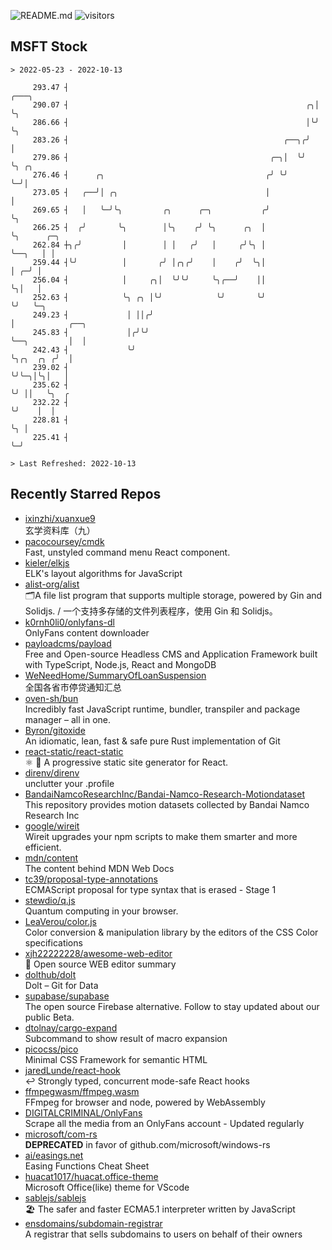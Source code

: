 ![README.md](https://github.com/Gerhut/Gerhut/workflows/README.md/badge.svg)
![visitors](https://visitors.vercel.app/Gerhut/Gerhut?token=8cf69d1f6813d272ef062726b6070c9be4ff72038cfe5a7ded7384a8da65d866)

## MSFT Stock

```
> 2022-05-23 - 2022-10-13

     293.47 ┤                                                       ╭───╮                                        
     290.07 ┤                                                     ╭╮│   ╰╮                                       
     286.66 ┤                                                     │╰╯    ╰╮                                      
     283.26 ┤                                                ╭──╮╭╯       │                                      
     279.86 ┤                                             ╭─╮│  ╰╯        ╰╮ ╭╮                                  
     276.46 ┤      ╭╮                                    ╭╯ ╰╯             ╰─╯│                                  
     273.05 ┤   ╭──╯│ ╭╮                                 │                    │                                  
     269.65 ┤   │   ╰─╯╰╮         ╭╮      ╭─╮           ╭╯                    ╰╮                                 
     266.25 ┤  ╭╯       ╰╮        │╰╮    ╭╯ ╰╮      ╭╮  │                      ╰╮      ╭─╮                       
     262.84 ┼╮╭╯         │        │ │   ╭╯   │     ╭╯╰╮ │                       ╰──╮   │ │                       
     259.44 ┤╰╯          │       ╭╯ │╭╮╭╯    │    ╭╯  ╰╮│                          │ ╭─╯ │                       
     256.04 ┤            │     ╭╮│  ╰╯╰╯     ╰╮╭──╯    ││                          ╰╮│   │                       
     252.63 ┤            ╰╮ ╭╮ │╰╯            ╰╯       ╰╯                           ╰╯   ╰─╮                     
     249.23 ┤             │ ││╭╯                                                           │            ╭──╮     
     245.83 ┤             │╭╯╰╯                                                            ╰──╮         │  │     
     242.43 ┤             ╰╯                                                                  ╰╮╭╮  ╭╮ ╭╯  │     
     239.02 ┤                                                                                  ╰╯╰─╮│╰╮│   │     
     235.62 ┤                                                                                      ╰╯ ││   ╰╮  ╭ 
     232.22 ┤                                                                                         ╰╯    │  │ 
     228.81 ┤                                                                                               ╰╮ │ 
     225.41 ┤                                                                                                ╰─╯ 

> Last Refreshed: 2022-10-13
```

## Recently Starred Repos

- [ixinzhi/xuanxue9](https://github.com/ixinzhi/xuanxue9)  
  玄学资料库（九）
- [pacocoursey/cmdk](https://github.com/pacocoursey/cmdk)  
  Fast, unstyled command menu React component.
- [kieler/elkjs](https://github.com/kieler/elkjs)  
  ELK's layout algorithms for JavaScript
- [alist-org/alist](https://github.com/alist-org/alist)  
  🗂️A file list program that supports multiple storage, powered by Gin and Solidjs. / 一个支持多存储的文件列表程序，使用 Gin 和 Solidjs。
- [k0rnh0li0/onlyfans-dl](https://github.com/k0rnh0li0/onlyfans-dl)  
  OnlyFans content downloader
- [payloadcms/payload](https://github.com/payloadcms/payload)  
  Free and Open-source Headless CMS and Application Framework built with TypeScript, Node.js, React and MongoDB
- [WeNeedHome/SummaryOfLoanSuspension](https://github.com/WeNeedHome/SummaryOfLoanSuspension)  
  全国各省市停贷通知汇总
- [oven-sh/bun](https://github.com/oven-sh/bun)  
  Incredibly fast JavaScript runtime, bundler, transpiler and package manager – all in one.
- [Byron/gitoxide](https://github.com/Byron/gitoxide)  
  An idiomatic, lean, fast & safe pure Rust implementation of Git
- [react-static/react-static](https://github.com/react-static/react-static)  
  ⚛️ 🚀 A progressive static site generator for React.
- [direnv/direnv](https://github.com/direnv/direnv)  
  unclutter your .profile
- [BandaiNamcoResearchInc/Bandai-Namco-Research-Motiondataset](https://github.com/BandaiNamcoResearchInc/Bandai-Namco-Research-Motiondataset)  
  This repository provides motion datasets collected by Bandai Namco Research Inc
- [google/wireit](https://github.com/google/wireit)  
  Wireit upgrades your npm scripts to make them smarter and more efficient.
- [mdn/content](https://github.com/mdn/content)  
  The content behind MDN Web Docs
- [tc39/proposal-type-annotations](https://github.com/tc39/proposal-type-annotations)  
  ECMAScript proposal for type syntax that is erased - Stage 1
- [stewdio/q.js](https://github.com/stewdio/q.js)  
  Quantum computing in your browser.
- [LeaVerou/color.js](https://github.com/LeaVerou/color.js)  
  Color conversion & manipulation library by the editors of the CSS Color specifications
- [xjh22222228/awesome-web-editor](https://github.com/xjh22222228/awesome-web-editor)  
  🔨  Open source WEB editor summary
- [dolthub/dolt](https://github.com/dolthub/dolt)  
  Dolt – Git for Data
- [supabase/supabase](https://github.com/supabase/supabase)  
  The open source Firebase alternative. Follow to stay updated about our public Beta.
- [dtolnay/cargo-expand](https://github.com/dtolnay/cargo-expand)  
  Subcommand to show result of macro expansion
- [picocss/pico](https://github.com/picocss/pico)  
  Minimal CSS Framework for semantic HTML
- [jaredLunde/react-hook](https://github.com/jaredLunde/react-hook)  
  ↩ Strongly typed, concurrent mode-safe React hooks
- [ffmpegwasm/ffmpeg.wasm](https://github.com/ffmpegwasm/ffmpeg.wasm)  
  FFmpeg for browser and node, powered by WebAssembly
- [DIGITALCRIMINAL/OnlyFans](https://github.com/DIGITALCRIMINAL/OnlyFans)  
  Scrape all the media from an OnlyFans account - Updated regularly
- [microsoft/com-rs](https://github.com/microsoft/com-rs)  
  **DEPRECATED** in favor of github.com/microsoft/windows-rs
- [ai/easings.net](https://github.com/ai/easings.net)  
  Easing Functions Cheat Sheet
- [huacat1017/huacat.office-theme](https://github.com/huacat1017/huacat.office-theme)  
  Microsoft Office(like) theme for VScode
- [sablejs/sablejs](https://github.com/sablejs/sablejs)  
  🏖️ The safer and faster ECMA5.1 interpreter written by JavaScript
- [ensdomains/subdomain-registrar](https://github.com/ensdomains/subdomain-registrar)  
  A registrar that sells subdomains to users on behalf of their owners
